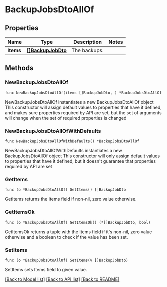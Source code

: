# BackupJobsDtoAllOf

## Properties

Name | Type | Description | Notes
------------ | ------------- | ------------- | -------------
**Items** | [**[]BackupJobDto**](BackupJobDto.md) | The backups. | 

## Methods

### NewBackupJobsDtoAllOf

`func NewBackupJobsDtoAllOf(items []BackupJobDto, ) *BackupJobsDtoAllOf`

NewBackupJobsDtoAllOf instantiates a new BackupJobsDtoAllOf object
This constructor will assign default values to properties that have it defined,
and makes sure properties required by API are set, but the set of arguments
will change when the set of required properties is changed

### NewBackupJobsDtoAllOfWithDefaults

`func NewBackupJobsDtoAllOfWithDefaults() *BackupJobsDtoAllOf`

NewBackupJobsDtoAllOfWithDefaults instantiates a new BackupJobsDtoAllOf object
This constructor will only assign default values to properties that have it defined,
but it doesn't guarantee that properties required by API are set

### GetItems

`func (o *BackupJobsDtoAllOf) GetItems() []BackupJobDto`

GetItems returns the Items field if non-nil, zero value otherwise.

### GetItemsOk

`func (o *BackupJobsDtoAllOf) GetItemsOk() (*[]BackupJobDto, bool)`

GetItemsOk returns a tuple with the Items field if it's non-nil, zero value otherwise
and a boolean to check if the value has been set.

### SetItems

`func (o *BackupJobsDtoAllOf) SetItems(v []BackupJobDto)`

SetItems sets Items field to given value.



[[Back to Model list]](../README.md#documentation-for-models) [[Back to API list]](../README.md#documentation-for-api-endpoints) [[Back to README]](../README.md)


